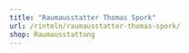 ```yaml
---
title: "Raumausstatter Thomas Spork"
url: /rinteln/raumausstatter-thomas-spork/
shop: Raumausstattung
---
```


